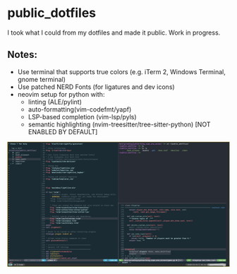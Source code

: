 # public_dotfiles
I took what I could from my dotfiles and made it public. Work in progress.

## Notes:
- Use terminal that supports true colors (e.g. iTerm 2, Windows Terminal, gnome terminal)
- Use patched NERD Fonts (for ligatures and dev icons)
- neovim setup for python with:
  - linting (ALE/pylint)
  - auto-formatting(vim-codefmt/yapf)
  - LSP-based completion (vim-lsp/pyls)
  - semantic highlighting (nvim-treesitter/tree-sitter-python) [NOT ENABLED BY DEFAULT]

![Setup](./.github/images/dotfiles.JPG)


